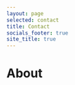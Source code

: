 ```yaml
---
layout: page
selected: contact
title: Contact
socials_footer: true
site_title: true
---
```

# About
